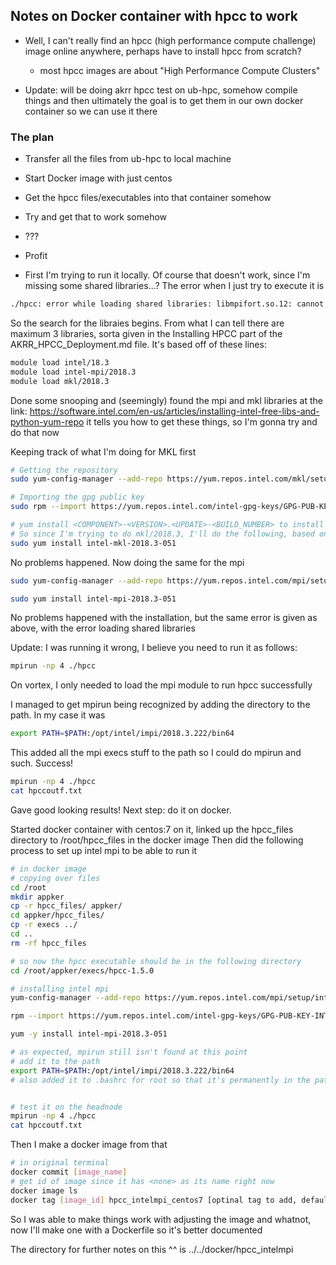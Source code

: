 ## Notes on Docker container with hpcc to work

- Well, I can't really find an hpcc (high performance compute challenge) image online anywhere, perhaps have to install hpcc from scratch? 
	- most hpcc images are about "High Performance Compute Clusters"

- Update: will be doing akrr hpcc test on ub-hpc, somehow compile things and then ultimately the goal is to get them in our own docker container so we can use it there


### The plan
- Transfer all the files from ub-hpc to local machine
- Start Docker image with just centos
- Get the hpcc files/executables into that container somehow
- Try and get that to work somehow
- ???
- Profit


- First I'm trying to run it locally. Of course that doesn't work, since I'm missing some shared libraries...? The error when I just try to execute it is

```bash
./hpcc: error while loading shared libraries: libmpifort.so.12: cannot open shared object file: No such file or directory

```
So the search for the libraies begins. From what I can tell there are maximum 3 libraries, sorta given in the Installing HPCC part of the AKRR_HPCC_Deployment.md file. It's based off of these lines: 

```bash
module load intel/18.3
module load intel-mpi/2018.3
module load mkl/2018.3
```
Done some snooping and (seemingly) found the mpi and mkl libraries at the link: https://software.intel.com/en-us/articles/installing-intel-free-libs-and-python-yum-repo
it tells you how to get these things, so I'm gonna try and do that now

Keeping track of what I'm doing for MKL first

```bash
# Getting the repository
sudo yum-config-manager --add-repo https://yum.repos.intel.com/mkl/setup/intel-mkl.repo

# Importing the gpg public key
sudo rpm --import https://yum.repos.intel.com/intel-gpg-keys/GPG-PUB-KEY-INTEL-SW-PRODUCTS-2019.PUB

# yum install <COMPONENT>-<VERSION>.<UPDATE>-<BUILD_NUMBER> to install a particular version
# So since I'm trying to do mkl/2018.3, I'll do the following, based on the chart they give at the site
sudo yum install intel-mkl-2018.3-051

```
No problems happened. Now doing the same for the mpi

```bash
sudo yum-config-manager --add-repo https://yum.repos.intel.com/mpi/setup/intel-mpi.repo

sudo yum install intel-mpi-2018.3-051
```
No problems happened with the installation, but the same error is given as above, with the error loading shared libraries

Update: I was running it wrong, I believe you need to run it as follows:

```bash
mpirun -np 4 ./hpcc
```
On vortex, I only needed to load the mpi module to run hpcc successfully

I managed to get mpirun being recognized by adding the directory to the path. In my case it was

```bash
export PATH=$PATH:/opt/intel/impi/2018.3.222/bin64
```

This added all the mpi execs stuff to the path so I could do mpirun and such.
Success!

```bash
mpirun -np 4 ./hpcc
cat hpccoutf.txt
```
Gave good looking results! Next step: do it on docker.

Started docker container with centos:7 on it, linked up the hpcc_files directory to /root/hpcc_files in the docker image
Then did the following process to set up intel mpi to be able to run it

```bash
# in docker image
# copying over files
cd /root
mkdir appker
cp -r hpcc_files/ appker/
cd appker/hpcc_files/
cp -r execs ../
cd ..
rm -rf hpcc_files

# so now the hpcc executable should be in the following directory
cd /root/appker/execs/hpcc-1.5.0

# installing intel mpi
yum-config-manager --add-repo https://yum.repos.intel.com/mpi/setup/intel-mpi.repo

rpm --import https://yum.repos.intel.com/intel-gpg-keys/GPG-PUB-KEY-INTEL-SW-PRODUCTS-2019.PUB

yum -y install intel-mpi-2018.3-051

# as expected, mpirun still isn't found at this point
# add it to the path 
export PATH=$PATH:/opt/intel/impi/2018.3.222/bin64
# also added it to .bashrc for root so that it's permanently in the path


# test it on the headnode
mpirun -np 4 ./hpcc
cat hpccoutf.txt

```

Then I make a docker image from that
```bash
# in original terminal
docker commit [image_name]
# get id of image since it has <none> as its name right now
docker image ls
docker tag [image_id] hpcc_intelmpi_centos7 [optinal tag to add, default is 'latest']
```

So I was able to make things work with adjusting the image and whatnot, now I'll make one with a Dockerfile so it's better documented

The directory for further notes on this ^^ is ../../docker/hpcc_intelmpi 




